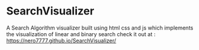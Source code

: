 # SearchVisualizer
A Search Algorithm visualizer built using html css and js which implements the visualization of linear and binary search
check it out at :  https://nero7777.github.io/SearchVisualizer/

